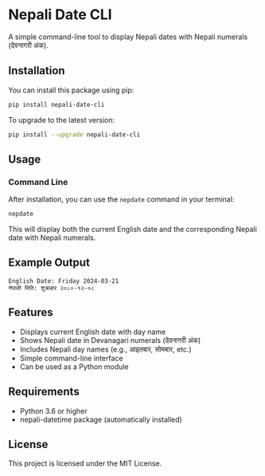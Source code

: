 # Nepali Date CLI

A simple command-line tool to display Nepali dates with Nepali numerals (देवनागरी अंक).

## Installation

You can install this package using pip:

```bash
pip install nepali-date-cli
```

To upgrade to the latest version:

```bash
pip install --upgrade nepali-date-cli
```

## Usage

### Command Line
After installation, you can use the `nepdate` command in your terminal:

```bash
nepdate
```

This will display both the current English date and the corresponding Nepali date with Nepali numerals.


## Example Output

```
English Date: Friday 2024-03-21
नेपाली मिति: शुक्रबार २०८०-१२-०८
```

## Features

- Displays current English date with day name
- Shows Nepali date in Devanagari numerals (देवनागरी अंक)
- Includes Nepali day names (e.g., आइतबार, सोमबार, etc.)
- Simple command-line interface
- Can be used as a Python module

## Requirements

- Python 3.6 or higher
- nepali-datetime package (automatically installed)

## License

This project is licensed under the MIT License. 
